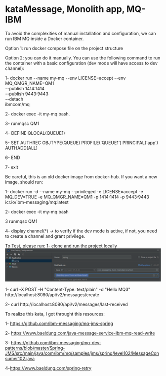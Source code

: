 # kataMessage, Monolith app, MQ-IBM


To avoid the complexities of manual installation and configuration,
we can run IBM MQ inside a Docker container.

Option 1:
run docker compose file on the project structure

Option 2:
you can do it manually.
You can use the following command to run the container with a basic configuration
(dev mode will have access to dev channel):

1- docker run --name my-mq --env LICENSE=accept --env MQ_QMGR_NAME=QM1 \
--publish 1414:1414 \
--publish 9443:9443 \
--detach \
ibmcom/mq

2- docker exec -it my-mq bash.

3- runmqsc QM1

4- DEFINE QLOCAL(QUEUE1)

5- SET AUTHREC OBJTYPE(QUEUE) PROFILE('QUEUE1') PRINCIPAL('app') AUTHADD(ALL)

6- END 

7- exit

Be careful, this is an old docker image from docker-hub. If you want a new 
image, should run:

1- docker run -d  --name my-mq  --privileged  -e LICENSE=accept -e MQ_DEV=TRUE -e MQ_QMGR_NAME=QM1 
-p 1414:1414  -p 9443:9443  icr.io/ibm-messaging/mq:latest

2- docker exec -it my-mq bash

3 runmqsc QM1

4- display channel(*) -> to verify if the dev mode is active, if not, you need
to create a channel and grant privilege.

To Test, please run:
1- clone and run the project locally
![img.png](img.png)

1- curl -X POST -H "Content-Type: text/plain" -d "Hello MQ3" http://localhost:8080/api/v2/messages/create

2- curl http://localhost:8080/api/v2/messages/last-received

To realize this kata, I got throught this resources:

1- https://github.com/ibm-messaging/mq-jms-spring

2- https://www.baeldung.com/java-message-service-ibm-mq-read-write

3- https://github.com/ibm-messaging/mq-dev-patterns/blob/master/Spring-JMS/src/main/java/com/ibm/mq/samples/jms/spring/level102/MessageConsumer102.java

4-https://www.baeldung.com/spring-retry